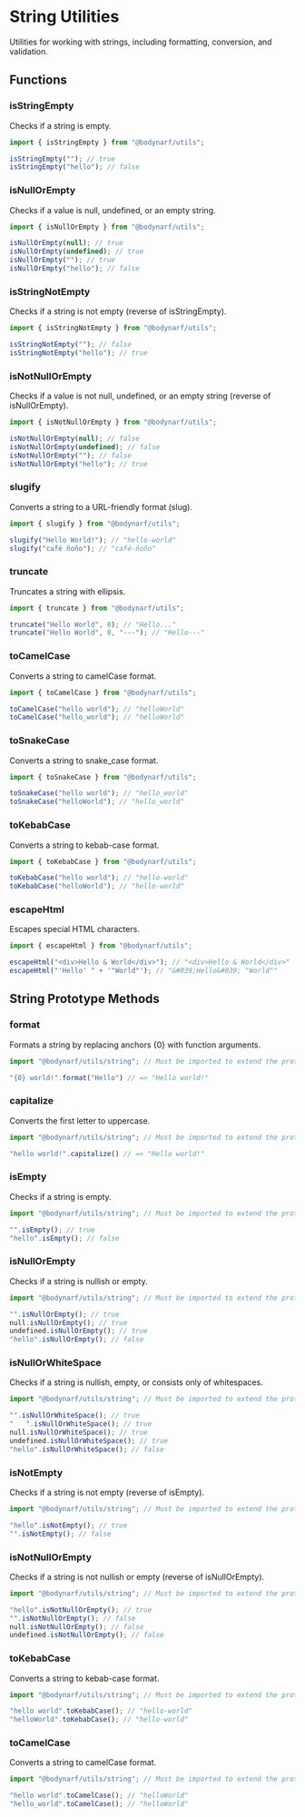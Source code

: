 # String Utilities

Utilities for working with strings, including formatting, conversion, and validation.

## Functions

### isStringEmpty

Checks if a string is empty.

```typescript
import { isStringEmpty } from "@bodynarf/utils";

isStringEmpty(""); // true
isStringEmpty("hello"); // false
```

### isNullOrEmpty

Checks if a value is null, undefined, or an empty string.

```typescript
import { isNullOrEmpty } from "@bodynarf/utils";

isNullOrEmpty(null); // true
isNullOrEmpty(undefined); // true
isNullOrEmpty(""); // true
isNullOrEmpty("hello"); // false
```

### isStringNotEmpty

Checks if a string is not empty (reverse of isStringEmpty).

```typescript
import { isStringNotEmpty } from "@bodynarf/utils";

isStringNotEmpty(""); // false
isStringNotEmpty("hello"); // true
```

### isNotNullOrEmpty

Checks if a value is not null, undefined, or an empty string (reverse of isNullOrEmpty).

```typescript
import { isNotNullOrEmpty } from "@bodynarf/utils";

isNotNullOrEmpty(null); // false
isNotNullOrEmpty(undefined); // false
isNotNullOrEmpty(""); // false
isNotNullOrEmpty("hello"); // true
```

### slugify

Converts a string to a URL-friendly format (slug).

```typescript
import { slugify } from "@bodynarf/utils";

slugify("Hello World!"); // "hello-world"
slugify("café ñoño"); // "café-ñoño"
```

### truncate

Truncates a string with ellipsis.

```typescript
import { truncate } from "@bodynarf/utils";

truncate("Hello World", 8); // "Hello..."
truncate("Hello World", 8, "---"); // "Hello---"
```

### toCamelCase

Converts a string to camelCase format.

```typescript
import { toCamelCase } from "@bodynarf/utils";

toCamelCase("hello world"); // "helloWorld"
toCamelCase("hello_world"); // "helloWorld"
```

### toSnakeCase

Converts a string to snake_case format.

```typescript
import { toSnakeCase } from "@bodynarf/utils";

toSnakeCase("hello world"); // "hello_world"
toSnakeCase("helloWorld"); // "hello_world"
```

### toKebabCase

Converts a string to kebab-case format.

```typescript
import { toKebabCase } from "@bodynarf/utils";

toKebabCase("hello world"); // "hello-world"
toKebabCase("helloWorld"); // "hello-world"
```

### escapeHtml

Escapes special HTML characters.

```typescript
import { escapeHtml } from "@bodynarf/utils";

escapeHtml("<div>Hello & World</div>"); // "<div>Hello & World</div>"
escapeHtml("'Hello' " + '"World"'); // "&#039;Hello&#039; "World""
```

## String Prototype Methods

### format

Formats a string by replacing anchors {0} with function arguments.

```typescript
import "@bodynarf/utils/string"; // Must be imported to extend the prototype

"{0} world!".format("Hello") // => "Hello world!"
```

### capitalize

Converts the first letter to uppercase.

```typescript
import "@bodynarf/utils/string"; // Must be imported to extend the prototype

"hello world!".capitalize() // => "Hello world!"
```

### isEmpty

Checks if a string is empty.

```typescript
import "@bodynarf/utils/string"; // Must be imported to extend the prototype

"".isEmpty(); // true
"hello".isEmpty(); // false
```

### isNullOrEmpty

Checks if a string is nullish or empty.

```typescript
import "@bodynarf/utils/string"; // Must be imported to extend the prototype

"".isNullOrEmpty(); // true
null.isNullOrEmpty(); // true
undefined.isNullOrEmpty(); // true
"hello".isNullOrEmpty(); // false
```

### isNullOrWhiteSpace

Checks if a string is nullish, empty, or consists only of whitespaces.

```typescript
import "@bodynarf/utils/string"; // Must be imported to extend the prototype

"".isNullOrWhiteSpace(); // true
"   ".isNullOrWhiteSpace(); // true
null.isNullOrWhiteSpace(); // true
undefined.isNullOrWhiteSpace(); // true
"hello".isNullOrWhiteSpace(); // false
```

### isNotEmpty

Checks if a string is not empty (reverse of isEmpty).

```typescript
import "@bodynarf/utils/string"; // Must be imported to extend the prototype

"hello".isNotEmpty(); // true
"".isNotEmpty(); // false
```

### isNotNullOrEmpty

Checks if a string is not nullish or empty (reverse of isNullOrEmpty).

```typescript
import "@bodynarf/utils/string"; // Must be imported to extend the prototype

"hello".isNotNullOrEmpty(); // true
"".isNotNullOrEmpty(); // false
null.isNotNullOrEmpty(); // false
undefined.isNotNullOrEmpty(); // false
```

### toKebabCase

Converts a string to kebab-case format.

```typescript
import "@bodynarf/utils/string"; // Must be imported to extend the prototype

"hello world".toKebabCase(); // "hello-world"
"helloWorld".toKebabCase(); // "hello-world"
```

### toCamelCase

Converts a string to camelCase format.

```typescript
import "@bodynarf/utils/string"; // Must be imported to extend the prototype

"hello world".toCamelCase(); // "helloWorld"
"hello_world".toCamelCase(); // "helloWorld"
